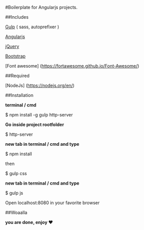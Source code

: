 #Boilerplate for Angularjs projects.


##Includes

[Gulp](http://gulpjs.com/) ( sass, autoprefixer )

[Angularjs](https://angularjs.org/)

[jQuery](http://jquery.com/)

[Bootstrap](http://getbootstrap.com/)

[Font awesome] (https://fortawesome.github.io/Font-Awesome/)

##Required

[NodeJs] (https://nodejs.org/en/)


##Installation

**terminal / cmd**

$ npm install -g gulp http-server

**Go inside project rootfolder**

$ http-server

**new tab in terminal / cmd and type**

$ npm install

then

$ gulp css

**new tab in terminal / cmd and type**

$ gulp js


Open localhost:8080 in your favorite browser

##Woaalla

**you are done, enjoy ❤**
